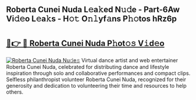 ## Roberta Cunei Nuda L𝚎a𝚔ed N𝚞𝚍e - Part-6Aw Vi𝚍𝚎o L𝚎a𝚔s - H𝚘𝚝 O𝚗𝚕yf𝚊ns P𝚑𝚘tos hRz6p

# <h2><a href="http://kfdunr.oniu.top/?m=Roberta+Cunei+Nuda">🔗👉 🔴 Roberta Cunei Nuda P𝚑ot𝚘𝚜 V𝚒d𝚎o</a></h2>

[![Roberta Cunei Nuda Nu𝚍e𝚜](https://i.imgur.com/0qMVB7G.gif)](http://kfdunr.oniu.top/?m=Roberta+Cunei+Nuda)
Virtual dance artist and web entertainer Roberta Cunei Nuda, celebrated for distributing dance and lifestyle inspiration through solo and collaborative performances and compact clips. Selfless philanthropist volunteer Roberta Cunei Nuda, recognized for their generosity and dedication to volunteering their time and resources to help others.  
